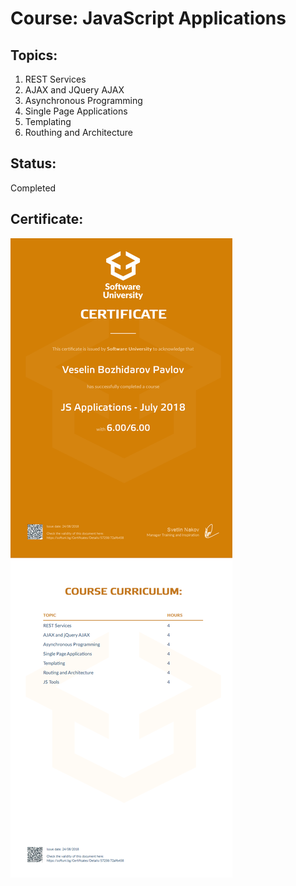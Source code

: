 # Course: JavaScript Applications

## Topics:
01. REST Services
02. AJAX and JQuery AJAX
03. Asynchronous Programming
04. Single Page Applications
05. Templating
06. Routhing and Architecture

## Status:
Completed

## Certificate:
<img src="certificate.jpeg"/>

 
